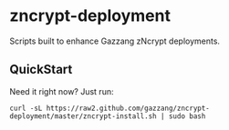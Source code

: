 zncrypt-deployment
==================

Scripts built to enhance Gazzang zNcrypt deployments.

QuickStart
----------

Need it right now? Just run:
```
curl -sL https://raw2.github.com/gazzang/zncrypt-deployment/master/zncrypt-install.sh | sudo bash
```

